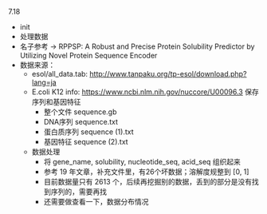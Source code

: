 7.18
- init
- 处理数据
- 名子参考 -> RPPSP: A Robust and Precise Protein Solubility Predictor by Utilizing Novel Protein Sequence Encoder
- 数据来源：
  - esol/all_data.tab: http://www.tanpaku.org/tp-esol/download.php?lang=ja
  - E.coli K12 info: https://www.ncbi.nlm.nih.gov/nuccore/U00096.3 保存 序列和基因特征
    - 整个文件 sequence.gb
    - DNA序列 sequence.txt
    - 蛋白质序列 sequence (1).txt
    - 基因特征 sequence (2).txt
  - 数据处理
    - 将 gene_name, solubility, nucleotide_seq, acid_seq 组织起来
    - 参考 19 年文章，补充文件里，有26个坏数据；溶解度规整到 [0, 1]
    - 目前数据量只有 2613 个，后续再挖掘别的数据，丢到的部分是没有找到序列的，需要再找
    - 还需要做查看一下，数据分布情况
